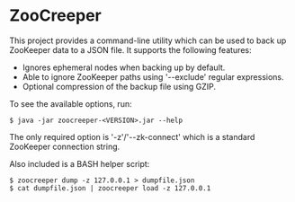 ZooCreeper
==========

This project provides a command-line utility which can be used to back up
ZooKeeper data to a JSON file. It supports the following features:

*   Ignores ephemeral nodes when backing up by default.
*   Able to ignore ZooKeeper paths using '--exclude' regular expressions.
*   Optional compression of the backup file using GZIP.

To see the available options, run:

    $ java -jar zoocreeper-<VERSION>.jar --help

The only required option is '-z'/'--zk-connect' which is a standard
ZooKeeper connection string.

Also included is a BASH helper script:

    $ zoocreeper dump -z 127.0.0.1 > dumpfile.json
    $ cat dumpfile.json | zoocreeper load -z 127.0.0.1
